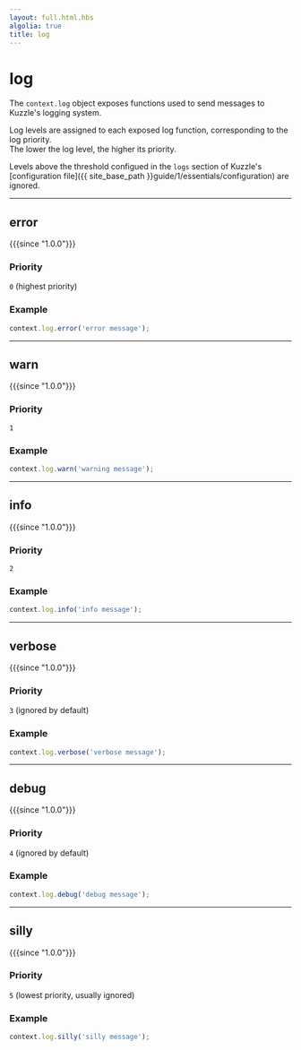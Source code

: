 ```yaml
---
layout: full.html.hbs
algolia: true
title: log
---
```


# log

The `context.log` object exposes functions used to send messages to Kuzzle's logging system.

Log levels are assigned to each exposed log function, corresponding to the log priority.  
The lower the log level, the higher its priority.

Levels above the threshold configued in the `logs` section of Kuzzle's [configuration file]({{ site_base_path }}guide/1/essentials/configuration) are ignored.

---

## error

{{{since "1.0.0"}}}

### Priority

`0` (highest priority)

### Example 

```js
context.log.error('error message');
```

---

## warn

{{{since "1.0.0"}}}

### Priority

`1`

### Example

```js
context.log.warn('warning message');
```

---

## info

{{{since "1.0.0"}}}

### Priority

`2`

### Example

```js
context.log.info('info message');
```

---

## verbose

{{{since "1.0.0"}}}

### Priority

`3` (ignored by default)

### Example 

```js
context.log.verbose('verbose message');
```

---

## debug

{{{since "1.0.0"}}}

### Priority

`4` (ignored by default)

### Example

```js
context.log.debug('debug message');
```

---

## silly

{{{since "1.0.0"}}}

### Priority

`5` (lowest priority, usually ignored)

### Example

```js
context.log.silly('silly message');
```

